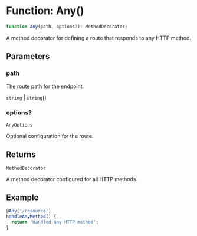 # Function: Any()

```ts
function Any(path, options?): MethodDecorator;
```

A method decorator for defining a route that responds to any HTTP method.

## Parameters

### path

The route path for the endpoint.

`string` | `string`[]

### options?

[`AnyOptions`](../interfaces/AnyOptions.md)

Optional configuration for the route.

## Returns

`MethodDecorator`

A method decorator configured for all HTTP methods.

## Example

```typescript
@Any('/resource')
handleAnyMethod() {
  return 'Handled any HTTP method';
}
```
